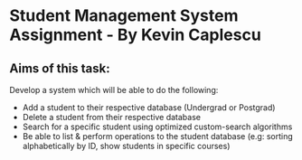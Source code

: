 # Student Management System Assignment - By Kevin Caplescu #
## Aims of this task:
Develop a system which will be able to do the following:
* Add a student to their respective database (Undergrad or Postgrad)
* Delete a student from their respective database
* Search for a specific student using optimized custom-search algorithms
* Be able to list & perform operations to the student database (e.g: sorting alphabetically by ID, show students in specific courses)